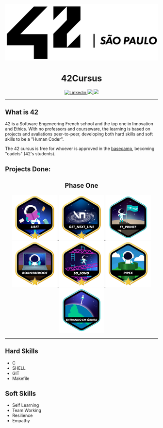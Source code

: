 <div align="center">
	<a href="https://www.42sp.org.br/">
		<img src="./img/42-saopaulo.png">
	</a>
</div>

<h1 align="center"> 42Cursus </h1>

<p align="center">
	<a href="https://www.linkedin.com/in/lucasdatiliocarderelli/">
    	<img alt="Linkedin" src="https://img.shields.io/badge/Lucas Datilio Carderelli-blue?style=flat&logo=Linkedin&logoColor=white" />
  	</a>
	<a href="https://github.com/LucasDatilioCarderelli" alt="login intra">
    	<img src="https://img.shields.io/badge/-ldatilio-gray?style=flat&logo=42&logoColor=white" />
	</a>
    <img src="https://img.shields.io/github/last-commit/LucasDatilioCarderelli/42cursus?color=blue">

</p>

---

## What is 42

42 is a Software Engeneering French school and the top one in Innovation and Ethics. With no professors and courseware, the learning is based on projects and avaliations peer-to-peer, developing both hard skills and soft skills to be a "Human Coder".

The 42 cursus is free for whoever is approved in the [basecamp](https://github.com/LucasDatilioCarderelli/42Basecamp), becoming "cadets" (42's students).

## Projects Done:

<div align="center">
	<h2> Phase One </h2>
	<a alt="libft" href="https://github.com/LucasDatilioCarderelli/00-Libft">
		<img src="./img/libft.png">
	</a>
	<a alt="get next line" href="https://github.com/LucasDatilioCarderelli/01-Get_next_line">
		<img src="./img/gnl.png">
	</a>
	<a alt="ft_printf" href="https://github.com/LucasDatilioCarderelli/01-Printf">
		<img src="./img/printf.png">
	</a>
	<a alt="born2beRoot" href="https://github.com/LucasDatilioCarderelli/01-Born2beRoot">
		<img src="./img/born2beroot.png">
	</a>
	<a alt="so_long" href="https://github.com/LucasDatilioCarderelli/01-So_long">
		<img src="./img/so_long.png">
	</a>
	<a alt="pipex" href="https://github.com/LucasDatilioCarderelli/01-So_long">
		<img src="./img/pipex.png">
	</a>
	<br>
	<a alt="fase one">
		<img src="./img/fase1.png">
	</a>
</div>

---

## Hard Skills

* C
* SHELL
* GIT
* Makefile

## Soft Skills

* Self Learning
* Team Working
* Resilience
* Empathy
